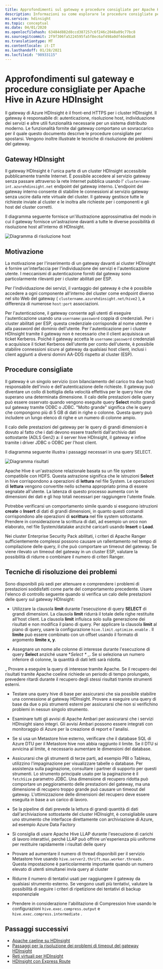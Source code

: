 ```yaml
---
title: Approfondimenti sul gateway e procedure consigliate per Apache Hive in Azure HDInsight
description: Informazioni su come esplorare le procedure consigliate per l'esecuzione di query hive sul gateway Azure HDInsight
ms.service: hdinsight
ms.topic: conceptual
ms.date: 04/01/2020
ms.openlocfilehash: 63484d882d8ccd387257c6f246c2048a09c77bc8
ms.sourcegitcommit: 2f9f306fa5224595fa5f8ec6af498a0df4de08a8
ms.translationtype: MT
ms.contentlocale: it-IT
ms.lasthandoff: 01/28/2021
ms.locfileid: "98933115"
---
```

# <a name="gateway-deep-dive-and-best-practices-for-apache-hive-in-azure-hdinsight"></a>Approfondimenti sul gateway e procedure consigliate per Apache Hive in Azure HDInsight

Il gateway di Azure HDInsight è il front-end HTTPS per i cluster HDInsight. Il gateway è responsabile di: autenticazione, risoluzione host, individuazione dei servizi e altre utili funzionalità necessarie per un sistema distribuito moderno. Le funzionalità fornite dal gateway comportano un sovraccarico per il quale questo documento descrive le procedure consigliate per spostarsi. Vengono inoltre illustrate le tecniche di risoluzione dei problemi del gateway.

## <a name="the-hdinsight-gateway"></a>Gateway HDInsight

Il gateway HDInsight è l'unica parte di un cluster HDInsight accessibile pubblicamente tramite Internet. È possibile accedere al servizio gateway senza passare attraverso la rete Internet pubblica usando l' `clustername-int.azurehdinsight.net` endpoint del gateway interno. L'endpoint del gateway interno consente di stabilire le connessioni al servizio gateway senza uscire dalla rete virtuale del cluster. Il gateway gestisce tutte le richieste inviate al cluster e le inoltra alle richieste per i componenti e gli host del cluster corretti.

Il diagramma seguente fornisce un'illustrazione approssimativa del modo in cui il gateway fornisce un'astrazione davanti a tutte le diverse possibilità di risoluzione host all'interno di HDInsight.

![Diagramma di risoluzione host](./media/gateway-best-practices/host-resolution-diagram.png "Diagramma di risoluzione host")

## <a name="motivation"></a>Motivazione

La motivazione per l'inserimento di un gateway davanti ai cluster HDInsight è fornire un'interfaccia per l'individuazione dei servizi e l'autenticazione utente. I meccanismi di autenticazione forniti dal gateway sono particolarmente rilevanti per i cluster abilitati per ESP.

Per l'individuazione dei servizi, il vantaggio del gateway è che è possibile accedere a ogni componente all'interno del cluster come endpoint diverso nel sito Web del gateway ( `clustername.azurehdinsight.net/hive2` ), a differenza di numerose `host:port` associazioni.

Per l'autenticazione, il gateway consente agli utenti di eseguire l'autenticazione usando una `username:password` coppia di credenziali. Per i cluster abilitati per ESP, questa credenziale corrisponde al nome utente e alla password del dominio dell'utente. Per l'autenticazione per i cluster HDInsight tramite il gateway non è necessario che il client acquisisca un ticket Kerberos. Poiché il gateway accetta le `username:password` credenziali e acquisisce il ticket Kerberos dell'utente per conto dell'utente, è possibile stabilire connessioni sicure al gateway da qualsiasi host client, inclusi i client aggiunti a diversi domini AA-DDS rispetto al cluster (ESP).

## <a name="best-practices"></a>Procedure consigliate

Il gateway è un singolo servizio (con bilanciamento del carico tra due host) responsabile dell'invio e dell'autenticazione delle richieste. Il gateway può diventare un collo di bottiglia della velocità effettiva per le query hive che superano una determinata dimensione. Il calo delle prestazioni delle query può essere osservato quando vengono eseguite query **Select** molto grandi sul gateway tramite ODBC o JDBC. "Molto grande" significa che le query che compongono più di 5 GB di dati in righe o colonne. Questa query può includere un lungo elenco di righe e un numero di colonne ampio.

Il calo delle prestazioni del gateway per le query di grandi dimensioni è dovuto al fatto che i dati devono essere trasferiti dall'archivio dati sottostante (ADLS Gen2) a: il server hive HDInsight, il gateway e infine tramite i driver JDBC o ODBC per l'host client.

Il diagramma seguente illustra i passaggi necessari in una query SELECT.

![Diagramma risultati](./media/gateway-best-practices/result-retrieval-diagram.png "Diagramma risultati")

Apache Hive è un'astrazione relazionale basata su un file system compatibile con HDFS. Questa astrazione significa che le istruzioni **Select** in hive corrispondono a operazioni di **lettura** nel file System. Le operazioni di **lettura** vengono convertite nello schema appropriato prima di essere segnalate all'utente. La latenza di questo processo aumenta con le dimensioni dei dati e gli hop totali necessari per raggiungere l'utente finale.

Potrebbe verificarsi un comportamento simile quando si eseguono istruzioni **create** o **Insert** di dati di grandi dimensioni, in quanto questi comandi corrispondono alle operazioni di **scrittura** nel file system sottostante. Prendere in considerazione la scrittura di dati, ad esempio un orco non elaborato, nel file System/datalake anziché caricarli usando **Insert** o **Load**.

Nei cluster Enterprise Security Pack abilitati, i criteri di Apache Ranger sufficientemente complessi possono causare un rallentamento nel tempo di compilazione delle query, il che può comportare un timeout del gateway. Se viene rilevato un timeout del gateway in un cluster ESP, valutare la possibilità di ridurre o combinare il numero di criteri Ranger.

## <a name="troubleshooting-techniques"></a>Tecniche di risoluzione dei problemi

Sono disponibili più sedi per attenuare e comprendere i problemi di prestazioni soddisfatti come parte del comportamento precedente. Usare l'elenco di controllo seguente quando si verifica un calo delle prestazioni delle query sul gateway HDInsight:

* Utilizzare la clausola **limit** durante l'esecuzione di query **SELECT** di grandi dimensioni. La clausola **limit** ridurrà il totale delle righe restituite all'host client. La clausola **limit** influisca solo sulla generazione dei risultati e non modifica il piano di query. Per applicare la clausola **limit** al piano di query, usare la configurazione `hive.limit.optimize.enable` . Il **limite** può essere combinato con un offset usando il formato di argomento **limite x, y**.

* Assegnare un nome alle colonne di interesse durante l'esecuzione di query **Select** anziché usare **Select \** _. Se si seleziona un numero inferiore di colonne, la quantità di dati letti sarà ridotta.

_ Provare a eseguire la query di interesse tramite Apache. Se il recupero dei risultati tramite Apache coeline richiede un periodo di tempo prolungato, prevedere ritardi durante il recupero degli stessi risultati tramite strumenti esterni.

* Testare una query hive di base per assicurarsi che sia possibile stabilire una connessione al gateway HDInsight. Provare a eseguire una query di base da due o più strumenti esterni per assicurarsi che non si verifichino problemi in nessun singolo strumento.

* Esaminare tutti gli avvisi di Apache Ambari per assicurarsi che i servizi HDInsight siano integri. Gli avvisi Ambari possono essere integrati con monitoraggio di Azure per la creazione di report e l'analisi.

* Se si usa un Metastore hive esterno, verificare che il database SQL di Azure DTU per il Metastore hive non abbia raggiunto il limite. Se il DTU si avvicina al limite, è necessario aumentare le dimensioni del database.

* Assicurarsi che gli strumenti di terze parti, ad esempio PBI o Tableau, utilizzino l'impaginazione per visualizzare tabelle o database. Per assistenza sulla paginazione, consultare i partner di supporto per questi strumenti. Lo strumento principale usato per la paginazione è il `fetchSize` parametro JDBC. Una dimensione di recupero ridotta può comportare un peggioramento delle prestazioni del gateway, ma una dimensione di recupero troppo grande può causare un timeout del gateway. L'ottimizzazione delle dimensioni del recupero deve essere eseguita in base a un carico di lavoro.

* Se la pipeline di dati prevede la lettura di grandi quantità di dati dall'archiviazione sottostante del cluster HDInsight, è consigliabile usare uno strumento che interfacce direttamente con archiviazione di Azure, ad esempio Azure Data Factory

* Si consiglia di usare Apache Hive LLAP durante l'esecuzione di carichi di lavoro interattivi, perché LLAP può offrire un'esperienza più uniforme per restituire rapidamente i risultati delle query

* Provare ad aumentare il numero di thread disponibili per il servizio Metastore hive usando `hive.server2.thrift.max.worker.threads` . Questa impostazione è particolarmente importante quando un numero elevato di utenti simultanei invia query al cluster

* Ridurre il numero di tentativi usati per raggiungere il gateway da qualsiasi strumento esterno. Se vengono usati più tentativi, valutare la possibilità di seguire i criteri di ripetizione dei tentativi di backup esponenziale

* Prendere in considerazione l'abilitazione di Compression hive usando le configurazioni `hive.exec.compress.output` e `hive.exec.compress.intermediate` .

## <a name="next-steps"></a>Passaggi successivi

* [Apache caeline su HDInsight](../hadoop/apache-hadoop-use-hive-beeline.md)
* [Passaggi per la risoluzione dei problemi di timeout del gateway HDInsight](./troubleshoot-gateway-timeout.md)
* [Reti virtuali per HDInsight](../hdinsight-plan-virtual-network-deployment.md)
* [HDInsight con Express Route](../connect-on-premises-network.md)